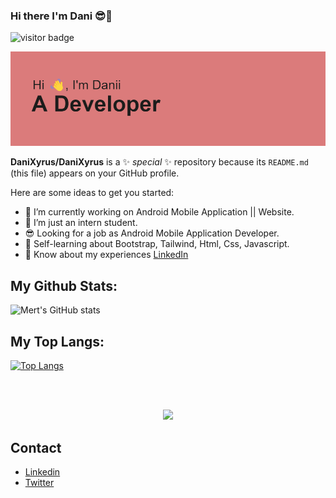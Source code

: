 ### Hi there I'm Dani 😎👋

![visitor badge](https://visitor-badge.glitch.me/badge?page_id=DaniXyrus.visitor-badge&left_color=red&right_color=green&left_text=Hello%20Visitors)

<img src="https://raw.githubusercontent.com/DaniXyrus/DaniXyrus/main/header.png">

**DaniXyrus/DaniXyrus** is a ✨ _special_ ✨ repository because its `README.md` (this file) appears on your GitHub profile.

Here are some ideas to get you started:

- 🔭 I’m currently working on Android Mobile Application || Website.
- 🌱 I’m just an intern student.
- 😎 Looking for a job as Android Mobile Application Developer.
- 💬 Self-learning about Bootstrap, Tailwind, Html, Css, Javascript.
- 📄 Know about my experiences [LinkedIn](https://www.linkedin.com/in/muhammad-danial-1654b1176/)

## My Github Stats:
![Mert's GitHub stats](https://github-readme-stats.vercel.app/api?username=DaniXyrus&show_icons=true&theme=tokyonight)

## My Top Langs:

[![Top Langs](https://github-readme-stats.vercel.app/api/top-langs/?username=DaniXyrus&layout=compact)](https://github.com/DaniXyrus/MCaSeP)

<br><br>

<div align="center">
  <img src="https://github-profile-trophy.vercel.app/?username=DaniXyrus&column=7&theme=onedark" />
</div>

## Contact

- [Linkedin](https://www.linkedin.com/in/muhammad-danial-1654b1176/)
- [Twitter](https://twitter.com/danialamin100)
